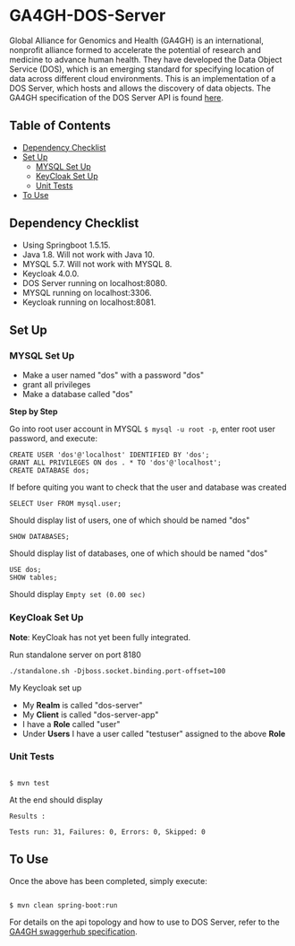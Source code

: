 # GA4GH-DOS-Server

Global Alliance for Genomics and Health (GA4GH) is an international, nonprofit alliance formed to accelerate the potential of research and medicine to advance human health. They have developed the Data Object Service (DOS), which is an emerging standard for specifying location of data across different cloud environments. This is an implementation of a DOS Server, which hosts and allows the discovery of data objects. The GA4GH specification of the DOS Server API is found [here](https://ga4gh.github.io/data-object-service-schemas/#/).

## Table of Contents
* [Dependency Checklist](#dependency-checklist)
* [Set Up](#set-up)
  * [MYSQL Set Up](#mysql-set-up)
  * [KeyCloak Set Up](#keycloak-set-up)
  * [Unit Tests](#unit-tests)
* [To Use](#to-use)

## Dependency Checklist

* Using Springboot 1.5.15.
* Java 1.8. Will not work with Java 10.
* MYSQL 5.7. Will not work with MYSQL 8.
* Keycloak 4.0.0.
* DOS Server running on localhost:8080.
* MYSQL running on localhost:3306.
* Keycloak running on localhost:8081.

## Set Up

### MYSQL Set Up

* Make a user named "dos" with a password "dos"
* grant all privileges
* Make a database called "dos"

**Step by Step**

Go into root user account in MYSQL `$ mysql -u root -p`, enter root user password, and execute:

```
CREATE USER 'dos'@'localhost' IDENTIFIED BY 'dos';
GRANT ALL PRIVILEGES ON dos . * TO 'dos'@'localhost';
CREATE DATABASE dos;
```

If before quiting you want to check that the user and database was created

```
SELECT User FROM mysql.user;
```
Should display list of users, one of which should be named "dos"

```
SHOW DATABASES;
```
Should display list of databases, one of which should be named "dos"

```
USE dos;
SHOW tables;
```
Should display `Empty set (0.00 sec)`

### KeyCloak Set Up

**Note**: KeyCloak has not yet been fully integrated.

Run standalone server on port 8180
```
./standalone.sh -Djboss.socket.binding.port-offset=100
```

My Keycloak set up
* My **Realm** is called "dos-server"
* My **Client** is called "dos-server-app"
* I have a **Role** called "user"
* Under **Users** I have a user called "testuser" assigned to the above **Role**


### Unit Tests

```

$ mvn test

```

At the end should display

```
Results :

Tests run: 31, Failures: 0, Errors: 0, Skipped: 0
```

## To Use

Once the above has been completed, simply execute:

```

$ mvn clean spring-boot:run

```

For details on the api topology and how to use to DOS Server, refer to the [GA4GH swaggerhub specification](https://ga4gh.github.io/data-object-service-schemas/#/).
